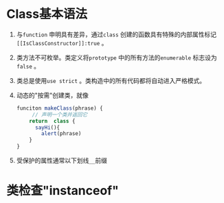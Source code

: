 # Class基本语法

1. 与`function` 申明具有差异，通过`class` 创建的函数具有特殊的内部属性标记`[[IsClassConstructor]]:true` 。

2. 类方法不可枚举。类定义将`prototype` 中的所有方法的`enumerable` 标志设为`false` 。

3. 类总是使用`use strict` 。类构造中的所有代码都将自动进入严格模式。

4. 动态的"按需"创建类，就像
   
   ```ts
   funciton makeClass(phrase) {
        // 声明一个类并返回它
       return  class {
         sayHi(){
           alert(phrase)
       }
   }
   ```

5. 受保护的属性通常以下划线`__`前缀

# 

# 类检查"instanceof"
